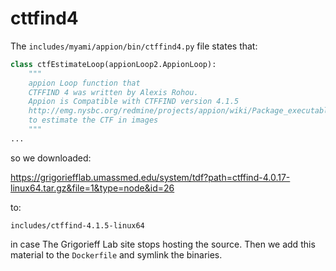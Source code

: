 
# cttfind4

The `includes/myami/appion/bin/ctffind4.py` file states that:

```python
class ctfEstimateLoop(appionLoop2.AppionLoop):
	"""
	appion Loop function that
	CTFFIND 4 was written by Alexis Rohou.
	Appion is Compatible with CTFFIND version 4.1.5
	http://emg.nysbc.org/redmine/projects/appion/wiki/Package_executable_alias_name_in_Appion
	to estimate the CTF in images
	"""
...
```

so we downloaded:

https://grigoriefflab.umassmed.edu/system/tdf?path=ctffind-4.0.17-linux64.tar.gz&file=1&type=node&id=26

to:

`includes/ctffind-4.1.5-linux64`

in case The Grigorieff Lab site stops hosting the source. Then we add this material to the `Dockerfile` and symlink the binaries.
